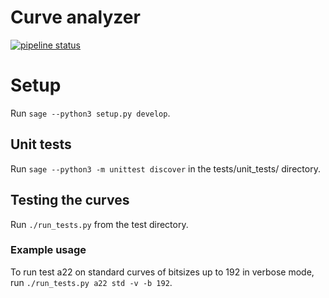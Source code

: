 # Curve analyzer

[![pipeline status](https://gitlab.fi.muni.cz/x408178/curve_analyzer/badges/master/pipeline.svg)](https://gitlab.fi.muni.cz/x408178/curve_analyzer/-/commits/master)

# Setup

Run `sage --python3 setup.py develop`.

## Unit tests

Run `sage --python3 -m unittest discover` in the tests/unit_tests/ directory.

## Testing the curves

Run `./run_tests.py` from the test directory.

### Example usage

To run test a22 on standard curves of bitsizes up to 192 in verbose mode, run `./run_tests.py a22 std -v -b 192`.